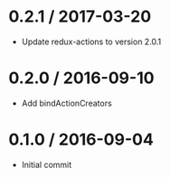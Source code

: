 0.2.1 / 2017-03-20
==================
- Update redux-actions to version 2.0.1

0.2.0 / 2016-09-10
==================
- Add bindActionCreators

0.1.0 / 2016-09-04
==================
- Initial commit
